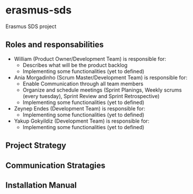 # erasmus-sds
Erasmus SDS project

## Roles and responsabilities
- William (Product Owner/Development Team) is responsible for:
  - Describes what will be the product backlog
  - Implementing some functionalities (yet to defined)
- Ania Morgadinho (Scrum Master/Development Team) is responsible for:
  - Enable Communication through all team members
  - Organize and schedule meetings (Sprint Planings, Weekly scrums (every tuesday), Sprint Review and Sprint Retrospective)
  - Implementing some functionalities (yet to defined)
- Zeynep Endes (Development Team) is responsible for:
  - Implementing some functionalities (yet to defined)
- Yakup Gokyildiz (Development Team) is responsible for:
  - Implementing some functionalities (yet to defined)

## Project Strategy 


## Communication Stratagies

## Installation Manual





